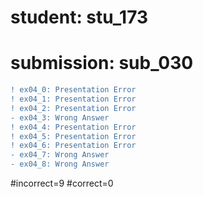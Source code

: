 # student: stu_173
# submission: sub_030

```diff
! ex04_0: Presentation Error
! ex04_1: Presentation Error
! ex04_2: Presentation Error
- ex04_3: Wrong Answer
! ex04_4: Presentation Error
! ex04_5: Presentation Error
! ex04_6: Presentation Error
- ex04_7: Wrong Answer
- ex04_8: Wrong Answer
```
#incorrect=9
#correct=0
